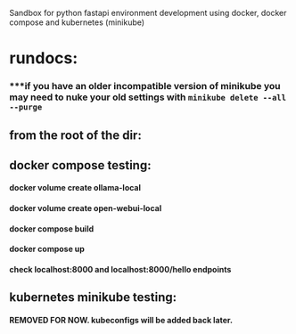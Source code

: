 Sandbox for python fastapi environment development using docker, docker compose and kubernetes (minikube)


# rundocs:
### ***if you have an older incompatible version of minikube you may need to nuke your old settings with `minikube delete --all --purge`

## from the root of the dir:


## docker compose testing:
#### docker volume create ollama-local
#### docker volume create open-webui-local
#### docker compose build
#### docker compose up 
#### check localhost:8000 and localhost:8000/hello endpoints


## kubernetes minikube testing:
#### REMOVED FOR NOW. kubeconfigs will be added back later.